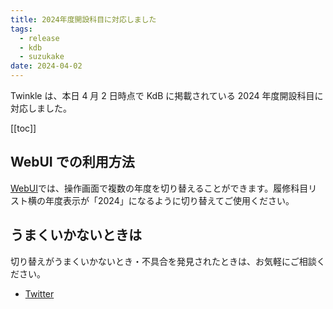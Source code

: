 ```yaml
---
title: 2024年度開設科目に対応しました
tags:
  - release
  - kdb
  - suzukake
date: 2024-04-02
---
```


Twinkle は、本日 4 月 2 日時点で KdB に掲載されている 2024 年度開設科目に対応しました。

[[toc]]

## WebUI での利用方法

[WebUI](https://app.twinkle.nandenjin.com)では、操作画面で複数の年度を切り替えることができます。履修科目リスト横の年度表示が「2024」になるように切り替えてご使用ください。

## うまくいかないときは

切り替えがうまくいかないとき・不具合を発見されたときは、お気軽にご相談ください。

- [Twitter](https://twitter.com/nandenjin)
